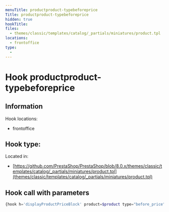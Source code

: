 ```yaml
---
menuTitle: productproduct-typebeforeprice
Title: productproduct-typebeforeprice
hidden: true
hookTitle: 
files:
  - themes/classic/templates/catalog/_partials/miniatures/product.tpl
locations:
  - frontoffice
type:
  - 
---
```


# Hook productproduct-typebeforeprice

## Information

Hook locations: 
  - frontoffice

Hook type: 
  - 

Located in: 
  - [https://github.com/PrestaShop/PrestaShop/blob/8.0.x/themes/classic/templates/catalog/_partials/miniatures/product.tpl](themes/classic/templates/catalog/_partials/miniatures/product.tpl)

## Hook call with parameters

```php
{hook h='displayProductPriceBlock' product=$product type="before_price"}
```